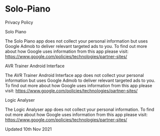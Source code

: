 # Solo-Piano

Privacy Policy

Solo Piano

The Solo Piano app does not collect your personal information but uses Google Admob to deliver relevant targeted ads to you. To find out more about how Google uses information from this app please visit: https://www.google.com/policies/technologies/partner-sites/


AVR Trainer Android Interface

The AVR Trainer Android Interface app does not collect your personal information but uses Google Admob to deliver relevant targeted ads to you. To find out more about how Google uses information from this app please visit: https://www.google.com/policies/technologies/partner-sites/

Logic Analyser

The Logic Analyser app does not collect your personal information. To find out more about how Google uses information from this app please visit: https://www.google.com/policies/technologies/partner-sites/

Updated 10th Nov 2021
